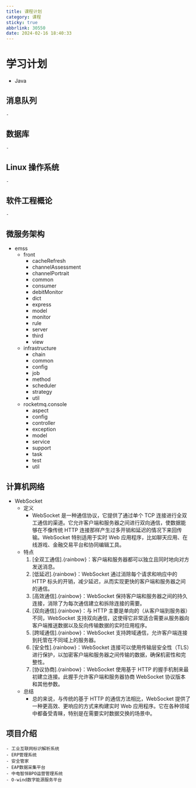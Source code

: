 ```yaml
---
title: 课程计划
category: 课程
sticky: true
abbrlink: 30550
date: 2024-02-16 18:40:33
---
```


# 学习计划

- Java 

## 消息队列
    - 
## 数据库
    - 
## Linux 操作系统
    - 
## 软件工程概论
    - 
## 微服务架构
- emss
    - front
        - cacheRefresh
        - channelAssessment
        - channelPortrait
        - common
        - consumer
        - debitMonitor
        - dict
        - express
        - model
        - monitor
        - rule
        - server
        - third
        - view
    - infrastructure
        - chain
        - common
        - config
        - job
        - method
        - scheduler
        - strategy
        - util
    - rocketmq.console
        - aspect
        - config
        - controller
        - exception
        - model
        - service
        - support
        - task
        - test
        - util
## 计算机网络

- WebSocket
    - 定义
        - WebSocket 是一种通信协议，它提供了通过单个 TCP 连接进行全双工通信的渠道。它允许客户端和服务器之间进行双向通信，使数据能够在不像传统 HTTP 连接那样产生过多开销和延迟的情况下来回传输。WebSocket 特别适用于实时 Web 应用程序，比如聊天应用、在线游戏、金融交易平台和协同编辑工具。
    - 特点
        1. [全双工通信].{rainbow}：客户端和服务器都可以独立且同时地向对方发送消息。
        2. [低延迟].{rainbow}：WebSocket 通过消除每个请求和响应中的 HTTP 标头的开销，减少延迟，从而实现更快的客户端和服务器之间的通信。
        3. [高效通信].{rainbow}：WebSocket 保持客户端和服务器之间的持久连接，消除了为每次通信建立和拆除连接的需要。
        4. [双向通信].{rainbow}：与 HTTP 主要是单向的（从客户端到服务器）不同，WebSocket 支持双向通信，这使得它非常适合需要从服务器向客户端推送数据以及反向传输数据的实时应用程序。
        5. [跨域通信].{rainbow}：WebSocket 支持跨域通信，允许客户端连接到托管在不同域上的服务器。
        6. [安全性].{rainbow}：WebSocket 连接可以使用传输层安全性（TLS）进行保护，以加密客户端和服务器之间传输的数据，确保机密性和完整性。
        7. [协议协商].{rainbow}：WebSocket 使用基于 HTTP 的握手机制来最初建立连接。此握手允许客户端和服务器协商 WebSocket 协议版本和其他参数。
    - 总结
        - 总的来说，与传统的基于 HTTP 的通信方法相比，WebSocket 提供了一种更高效、更响应的方式来构建实时 Web 应用程序。它在各种领域中都备受青睐，特别是在需要实时数据交换的场景中。

## 项目介绍
    - 工业互联网标识解析系统
    - ERP管理系统
    - 安全管家
    - EAP数据采集平台
    - 中电智恒BPO运营管理系统
    - O-wind数字能源服务平台